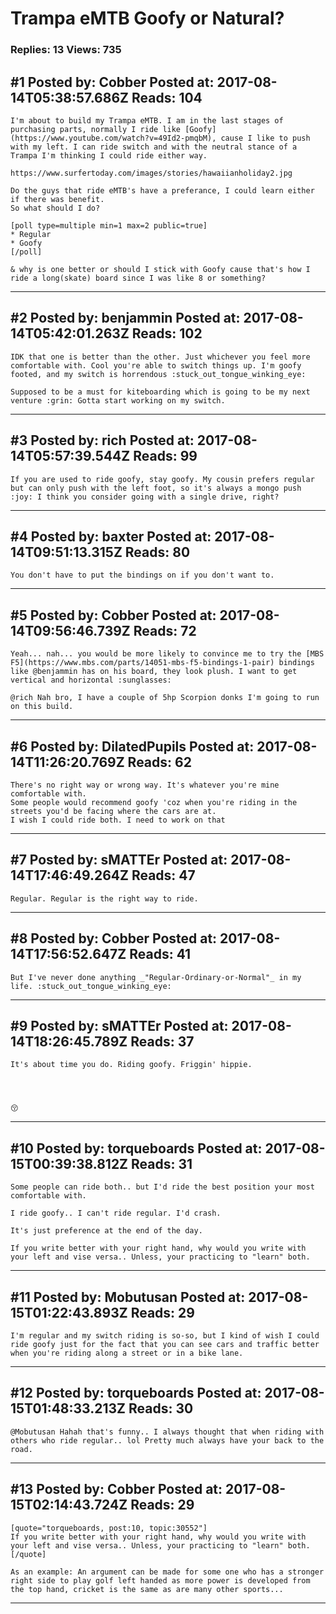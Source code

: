 # Trampa eMTB Goofy or Natural?

### Replies: 13 Views: 735

## \#1 Posted by: Cobber Posted at: 2017-08-14T05:38:57.686Z Reads: 104

```
I'm about to build my Trampa eMTB. I am in the last stages of purchasing parts, normally I ride like [Goofy](https://www.youtube.com/watch?v=49Id2-pmqbM), cause I like to push with my left. I can ride switch and with the neutral stance of a Trampa I'm thinking I could ride either way.

https://www.surfertoday.com/images/stories/hawaiianholiday2.jpg

Do the guys that ride eMTB's have a preferance, I could learn either if there was benefit.
So what should I do?

[poll type=multiple min=1 max=2 public=true]
* Regular
* Goofy
[/poll]

& why is one better or should I stick with Goofy cause that's how I ride a long(skate) board since I was like 8 or something?
```

---
## \#2 Posted by: benjammin Posted at: 2017-08-14T05:42:01.263Z Reads: 102

```
IDK that one is better than the other. Just whichever you feel more comfortable with. Cool you're able to switch things up. I'm goofy footed, and my switch is horrendous :stuck_out_tongue_winking_eye:

Supposed to be a must for kiteboarding which is going to be my next venture :grin: Gotta start working on my switch.
```

---
## \#3 Posted by: rich Posted at: 2017-08-14T05:57:39.544Z Reads: 99

```
If you are used to ride goofy, stay goofy. My cousin prefers regular but can only push with the left foot, so it's always a mongo push :joy: I think you consider going with a single drive, right?
```

---
## \#4 Posted by: baxter Posted at: 2017-08-14T09:51:13.315Z Reads: 80

```
You don't have to put the bindings on if you don't want to.
```

---
## \#5 Posted by: Cobber Posted at: 2017-08-14T09:56:46.739Z Reads: 72

```
Yeah... nah... you would be more likely to convince me to try the [MBS F5](https://www.mbs.com/parts/14051-mbs-f5-bindings-1-pair) bindings like @benjammin has on his board, they look plush. I want to get vertical and horizontal :sunglasses:

@rich Nah bro, I have a couple of 5hp Scorpion donks I'm going to run on this build.
```

---
## \#6 Posted by: DilatedPupils Posted at: 2017-08-14T11:26:20.769Z Reads: 62

```
There's no right way or wrong way. It's whatever you're mine comfortable with. 
Some people would recommend goofy 'coz when you're riding in the streets you'd be facing where the cars are at. 
I wish I could ride both. I need to work on that
```

---
## \#7 Posted by: sMATTEr Posted at: 2017-08-14T17:46:49.264Z Reads: 47

```
Regular. Regular is the right way to ride.
```

---
## \#8 Posted by: Cobber Posted at: 2017-08-14T17:56:52.647Z Reads: 41

```
But I've never done anything _"Regular-Ordinary-or-Normal"_ in my life. :stuck_out_tongue_winking_eye:
```

---
## \#9 Posted by: sMATTEr Posted at: 2017-08-14T18:26:45.789Z Reads: 37

```
It's about time you do. Riding goofy. Friggin' hippie. 




😚
```

---
## \#10 Posted by: torqueboards Posted at: 2017-08-15T00:39:38.812Z Reads: 31

```
Some people can ride both.. but I'd ride the best position your most comfortable with.

I ride goofy.. I can't ride regular. I'd crash.

It's just preference at the end of the day.

If you write better with your right hand, why would you write with your left and vise versa.. Unless, your practicing to "learn" both.
```

---
## \#11 Posted by: Mobutusan Posted at: 2017-08-15T01:22:43.893Z Reads: 29

```
I'm regular and my switch riding is so-so, but I kind of wish I could ride goofy just for the fact that you can see cars and traffic better when you're riding along a street or in a bike lane.
```

---
## \#12 Posted by: torqueboards Posted at: 2017-08-15T01:48:33.213Z Reads: 30

```
@Mobutusan Hahah that's funny.. I always thought that when riding with others who ride regular.. lol Pretty much always have your back to the road.
```

---
## \#13 Posted by: Cobber Posted at: 2017-08-15T02:14:43.724Z Reads: 29

```
[quote="torqueboards, post:10, topic:30552"]
If you write better with your right hand, why would you write with your left and vise versa.. Unless, your practicing to "learn" both.
[/quote]

As an example: An argument can be made for some one who has a stronger right side to play golf left handed as more power is developed from the top hand, cricket is the same as are many other sports...
```

---
